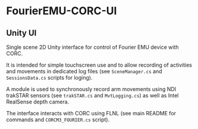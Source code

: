 # FourierEMU-CORC-UI
## Unity UI

Single scene 2D Unity interface for control of Fourier EMU device with CORC. 

It is intended for simple touchscreen use and to allow recording of activities and movements in dedicated log files (see `SceneManager.cs` and `SessionsData.cs` scripts for loging). 

A module is used to synchronously record arm movements using NDI trakSTAR sensors (see `trakSTAR.cs` and `MvtLogging.cs`) as well as Intel RealSense depth camera.

The interface interacts with CORC using FLNL (see main README for commands and `CORCM3_FOURIER.cs` script).


